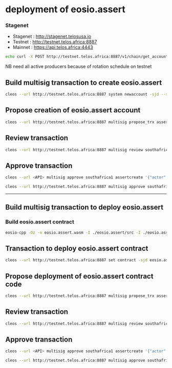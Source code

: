 # deployment of eosio.assert

### Stagenet 

* Stagenet : http://stagenet.telosusa.io
* Testnet  : http://testnet.telos.africa:8887
* Mainnet  : https://api.telos.africa:4443

```bash
echo curl -X POST http://testnet.telos.africa:8887/v1/chain/get_account -H \'Content-Type: application/json\' -d \'{"\""account_name"\"":"\""eosio.prods"\""}\' \| jq [\'.permissions[0].required_auth.accounts[].permission]\' | bash - > deployment/signatories.json
```

NB need all active producers because of rotation schedule on testnet

## Build multisig transaction to create eosio.assert

```bash
cleos --url http://testnet.telos.africa:8887 system newaccount -sjd --stake-net "10.0000 TLOS" --stake-cpu "10.0000 TLOS" --buy-ram-kbytes 300 --transfer eosio eosio.assert eosio@active eosio@active -p eosio@active > deployment/account.trx.json
```

## Propose creation of eosio.assert account

```bash
cleos --url http://testnet.telos.africa:8887 multisig propose_trx assertcreate ./deployment/signatories.json ./deployment/account.trx.json southafrica1 -p southafrica1@active
```

## Review transaction

```bash
cleos --url http://testnet.telos.africa:8887 multisig review southafrica1 assertcreate
```

## Approve transaction

```bash
cleos --url <API> multisig approve southafrica1 assertcreate '{"actor": "YOU", "permission": "active"}' -p YOU@active
```

```bash
cleos --url http://testnet.telos.africa:8887 multisig approve southafrica1 assertcreate '{"actor": "southafrica1", "permission": "active"}' -p southafrica1@active
```

---
## Build multisig transaction to deploy eosio.assert

### Build eosio.assert contract

```bash
eosio-cpp -Oz -o eosio.assert.wasm -I ./eosio.assert/src -I ./eosio.assert/include eosio.assert/src/eosio.assert.cpp --abigen
```

## Transaction to deploy eosio.assert contract

```bash
cleos --url http://testnet.telos.africa:8887 set contract -sjd eosio.assert ./ -p eosio.assert@active  > deployment/assert.trx.json
```

## Propose deployment of eosio.assert contract code

```bash
cleos --url http://testnet.telos.africa:8887 multisig propose_trx assertdeploy ./deployment/signatories.json ./deployment/assert.trx.json southafrica1 -p southafrica1@active
```

## Review transaction

```bash
cleos --url http://testnet.telos.africa:8887 multisig review southafrica1 assertdeploy
```

## Approve transaction

```bash
cleos --url <API> multisig approve southafrica1 assertcreate '{"actor": "YOU", "permission": "active"}' -p YOU@active
```

```bash
cleos --url http://testnet.telos.africa:8887 multisig approve southafrica1 assertdeploy '{"actor": "southafrica1", "permission": "active"}' -p southafrica1@active
```
